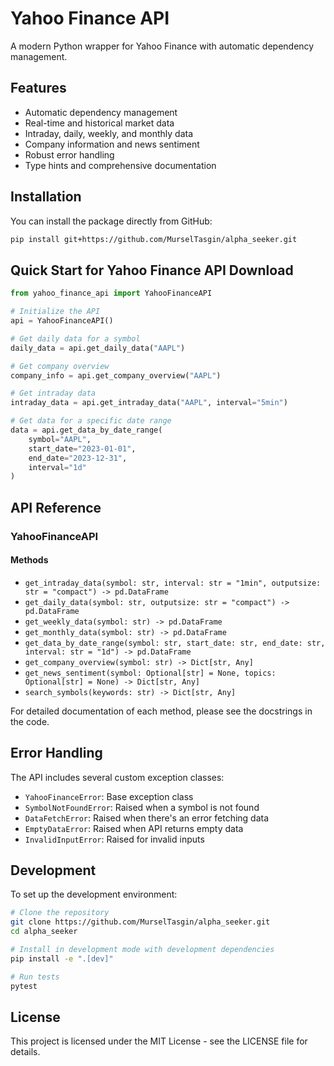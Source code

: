 # Yahoo Finance API

A modern Python wrapper for Yahoo Finance with automatic dependency management.

## Features

- Automatic dependency management
- Real-time and historical market data
- Intraday, daily, weekly, and monthly data
- Company information and news sentiment
- Robust error handling
- Type hints and comprehensive documentation

## Installation

You can install the package directly from GitHub:

```bash
pip install git+https://github.com/MurselTasgin/alpha_seeker.git
```

## Quick Start for Yahoo Finance API Download

```python
from yahoo_finance_api import YahooFinanceAPI

# Initialize the API
api = YahooFinanceAPI()

# Get daily data for a symbol
daily_data = api.get_daily_data("AAPL")

# Get company overview
company_info = api.get_company_overview("AAPL")

# Get intraday data
intraday_data = api.get_intraday_data("AAPL", interval="5min")

# Get data for a specific date range
data = api.get_data_by_date_range(
    symbol="AAPL",
    start_date="2023-01-01",
    end_date="2023-12-31",
    interval="1d"
)
```

## API Reference

### YahooFinanceAPI

#### Methods

- `get_intraday_data(symbol: str, interval: str = "1min", outputsize: str = "compact") -> pd.DataFrame`
- `get_daily_data(symbol: str, outputsize: str = "compact") -> pd.DataFrame`
- `get_weekly_data(symbol: str) -> pd.DataFrame`
- `get_monthly_data(symbol: str) -> pd.DataFrame`
- `get_data_by_date_range(symbol: str, start_date: str, end_date: str, interval: str = "1d") -> pd.DataFrame`
- `get_company_overview(symbol: str) -> Dict[str, Any]`
- `get_news_sentiment(symbol: Optional[str] = None, topics: Optional[str] = None) -> Dict[str, Any]`
- `search_symbols(keywords: str) -> Dict[str, Any]`

For detailed documentation of each method, please see the docstrings in the code.

## Error Handling

The API includes several custom exception classes:

- `YahooFinanceError`: Base exception class
- `SymbolNotFoundError`: Raised when a symbol is not found
- `DataFetchError`: Raised when there's an error fetching data
- `EmptyDataError`: Raised when API returns empty data
- `InvalidInputError`: Raised for invalid inputs

## Development

To set up the development environment:

```bash
# Clone the repository
git clone https://github.com/MurselTasgin/alpha_seeker.git
cd alpha_seeker

# Install in development mode with development dependencies
pip install -e ".[dev]"

# Run tests
pytest
```

## License

This project is licensed under the MIT License - see the LICENSE file for details.